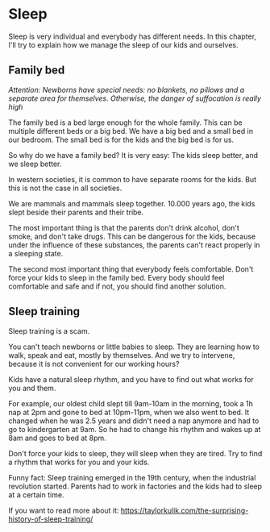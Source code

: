 # Sleep

Sleep is very individual and everybody has different needs.
In this chapter, I'll try to explain how we manage the sleep of our kids and ourselves.

## Family bed

_Attention: Newborns have special needs: no blankets, no pillows and a separate area for themselves.
Otherwise, the danger of suffocation is really high_

The family bed is a bed large enough for the whole family.
This can be multiple different beds or a big bed.
We have a big bed and a small bed in our bedroom.
The small bed is for the kids and the big bed is for us.

So why do we have a family bed?
It is very easy: The kids sleep better, and we sleep better.

In western societies, it is common to have separate rooms for the kids.
But this is not the case in all societies.

We are mammals and mammals sleep together.
10.000 years ago, the kids slept beside their parents and their tribe.

The most important thing is that the parents don't drink alcohol, don't smoke, and don't take drugs.
This can be dangerous for the kids, because under the influence of these substances, the parents can't react properly in a sleeping state.

The second most important thing that everybody feels comfortable.
Don't force your kids to sleep in the family bed.
Every body should feel comfortable and safe and if not, you should find another solution.

## Sleep training

Sleep training is a scam.

You can't teach newborns or little babies to sleep.
They are learning how to walk, speak and eat, mostly by themselves.
And we try to intervene, because it is not convenient for our working hours?

Kids have a natural sleep rhythm, and you have to find out what works for you and them.

For example, our oldest child slept till 9am-10am in the morning, took a 1h nap at 2pm and
gone to bed at 10pm-11pm, when we also went to bed.
It changed when he was 2.5 years and didn't need a nap anymore and had
to go to kindergarten at 9am. So he had to change his rhythm and wakes up at 8am and goes to bed at 8pm.

Don't force your kids to sleep, they will sleep when they are tired.
Try to find a rhythm that works for you and your kids.

Funny fact: Sleep training emerged in the 19th century, when the industrial revolution started.
Parents had to work in factories and the kids had to sleep at a certain time.

If you want to read more about it: https://taylorkulik.com/the-surprising-history-of-sleep-training/